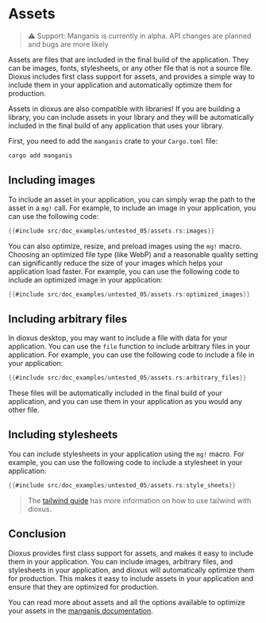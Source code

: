 # Assets

> ⚠️ Support: Manganis is currently in alpha. API changes are planned and bugs are more likely

Assets are files that are included in the final build of the application. They can be images, fonts, stylesheets, or any other file that is not a source file. Dioxus includes first class support for assets, and provides a simple way to include them in your application and automatically optimize them for production.

Assets in dioxus are also compatible with libraries! If you are building a library, you can include assets in your library and they will be automatically included in the final build of any application that uses your library.

First, you need to add the `manganis` crate to your `Cargo.toml` file:

```sh
cargo add manganis
```

## Including images

To include an asset in your application, you can simply wrap the path to the asset in a `mg!` call. For example, to include an image in your application, you can use the following code:

```rust
{{#include src/doc_examples/untested_05/assets.rs:images}}
```

You can also optimize, resize, and preload images using the `mg!` macro. Choosing an optimized file type (like WebP) and a reasonable quality setting can significantly reduce the size of your images which helps your application load faster. For example, you can use the following code to include an optimized image in your application:

```rust
{{#include src/doc_examples/untested_05/assets.rs:optimized_images}}
```

## Including arbitrary files

In dioxus desktop, you may want to include a file with data for your application. You can use the `file` function to include arbitrary files in your application. For example, you can use the following code to include a file in your application:

```rust
{{#include src/doc_examples/untested_05/assets.rs:arbitrary_files}}
```

These files will be automatically included in the final build of your application, and you can use them in your application as you would any other file.

## Including stylesheets

You can include stylesheets in your application using the `mg!` macro. For example, you can use the following code to include a stylesheet in your application:

```rust
{{#include src/doc_examples/untested_05/assets.rs:style_sheets}}
```

> The [tailwind guide](../cookbook/tailwind.md) has more information on how to use tailwind with dioxus.

## Conclusion

Dioxus provides first class support for assets, and makes it easy to include them in your application. You can include images, arbitrary files, and stylesheets in your application, and dioxus will automatically optimize them for production. This makes it easy to include assets in your application and ensure that they are optimized for production.

You can read more about assets and all the options available to optimize your assets in the [manganis documentation](https://docs.rs/manganis/0.2.2/manganis/).
